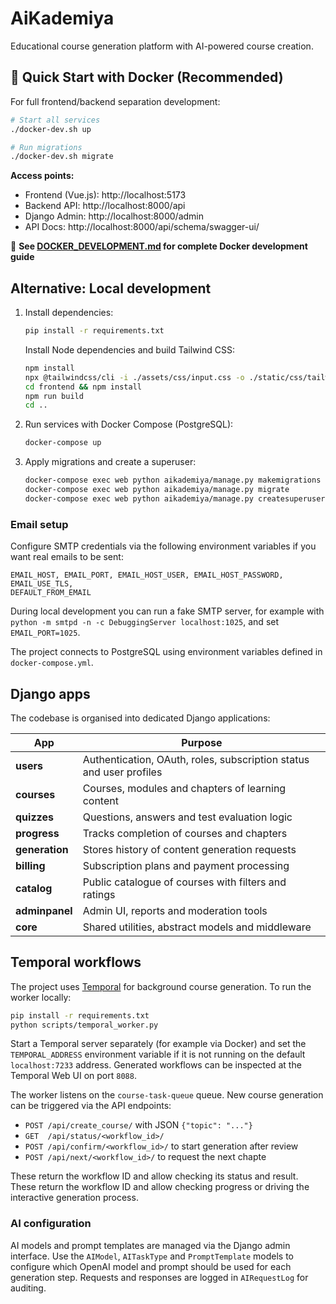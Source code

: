 # AiKademiya

Educational course generation platform with AI-powered course creation.

## 🚀 Quick Start with Docker (Recommended)

For full frontend/backend separation development:

```bash
# Start all services
./docker-dev.sh up

# Run migrations
./docker-dev.sh migrate
```

**Access points:**
- Frontend (Vue.js): http://localhost:5173
- Backend API: http://localhost:8000/api
- Django Admin: http://localhost:8000/admin
- API Docs: http://localhost:8000/api/schema/swagger-ui/

📖 **See [DOCKER_DEVELOPMENT.md](DOCKER_DEVELOPMENT.md) for complete Docker development guide**

## Alternative: Local development

1. Install dependencies:
   ```bash
   pip install -r requirements.txt
   ```
   Install Node dependencies and build Tailwind CSS:
   ```bash
   npm install
   npx @tailwindcss/cli -i ./assets/css/input.css -o ./static/css/tailwind.css
   cd frontend && npm install
   npm run build
   cd ..
   ```
2. Run services with Docker Compose (PostgreSQL):
   ```bash
   docker-compose up
   ```
3. Apply migrations and create a superuser:
   ```bash
   docker-compose exec web python aikademiya/manage.py makemigrations
   docker-compose exec web python aikademiya/manage.py migrate
   docker-compose exec web python aikademiya/manage.py createsuperuser
   ```

### Email setup

Configure SMTP credentials via the following environment variables if you want
real emails to be sent:

```
EMAIL_HOST, EMAIL_PORT, EMAIL_HOST_USER, EMAIL_HOST_PASSWORD, EMAIL_USE_TLS,
DEFAULT_FROM_EMAIL
```

During local development you can run a fake SMTP server, for example with
`python -m smtpd -n -c DebuggingServer localhost:1025`, and set
`EMAIL_PORT=1025`.

The project connects to PostgreSQL using environment variables defined in
`docker-compose.yml`.

## Django apps

The codebase is organised into dedicated Django applications:

| App | Purpose |
|-----|---------|
| **users** | Authentication, OAuth, roles, subscription status and user profiles |
| **courses** | Courses, modules and chapters of learning content |
| **quizzes** | Questions, answers and test evaluation logic |
| **progress** | Tracks completion of courses and chapters |
| **generation** | Stores history of content generation requests |
| **billing** | Subscription plans and payment processing |
| **catalog** | Public catalogue of courses with filters and ratings |
| **adminpanel** | Admin UI, reports and moderation tools |
| **core** | Shared utilities, abstract models and middleware |


## Temporal workflows

The project uses [Temporal](https://temporal.io) for background course
generation. To run the worker locally:

```bash
pip install -r requirements.txt
python scripts/temporal_worker.py
```

Start a Temporal server separately (for example via Docker) and set the
`TEMPORAL_ADDRESS` environment variable if it is not running on the default
`localhost:7233` address. Generated workflows can be inspected at the Temporal
Web UI on port `8088`.

The worker listens on the `course-task-queue` queue. New course generation can be
triggered via the API endpoints:

- `POST /api/create_course/` with JSON `{"topic": "..."}`
- `GET  /api/status/<workflow_id>/`
- `POST /api/confirm/<workflow_id>/` to start generation after review
- `POST /api/next/<workflow_id>/` to request the next chapte

These return the workflow ID and allow checking its status and result.
These return the workflow ID and allow checking progress or driving the
interactive generation process.

### AI configuration

AI models and prompt templates are managed via the Django admin interface. Use
the `AIModel`, `AITaskType` and `PromptTemplate` models to configure which
OpenAI model and prompt should be used for each generation step. Requests and
responses are logged in `AIRequestLog` for auditing.